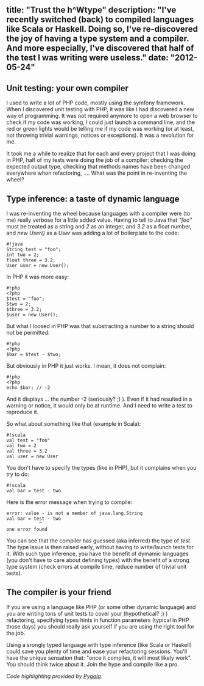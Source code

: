 title: "Trust the h^Wtype"
description: "I've recently switched (back) to compiled languages like Scala or Haskell. Doing so, I've re-discovered the joy of having a type system and a compiler. And more especially, I've discovered that half of the test I was writing were useless."
date: "2012-05-24"
---
## Unit testing: your own compiler

I used to write a lot of PHP code, mostly using the symfony framework. When I discovered unit testing with PHP, it was like I had discovered a new way of programming. It was not required anymore to open a web browser to check if my code was working, I could just launch a command line, and the red or green lights would be telling me if my code was working (or at least, not throwing trivial warnings, notices or exceptions). It was a revolution for me.

It took me a while to realize that for each and every project that I was doing in PHP, half of my tests were doing the job of a compiler: checking the expected output type, checking that methods names have been changed everywhere when refactoring, .... What was the point in re-inventing the wheel?

## Type inference: a taste of dynamic language

I was re-inventing the wheel because languages with a compiler were (to me) really verbose for a little added value. Having to tell to Java that _"foo"_ must be treated as a string and _2_ as an integer, and _3.2_ as a float number, and _new User()_ as a _User_ was adding a lot of boilerplate to the code:

    #!java
    String test = "foo";
    int two = 2;
    float three = 3.2;
    User user = new User();

In PHP it was more easy:

    #!php
    <?php
    $test = "foo";
    $two = 2;
    $three = 3.2;
    $user = new User();

But what I loosed in PHP was that substracting a number to a string should not be permitted:

    #!php
    <?php
    $bar = $test - $two;

But obviously in PHP it just works. I mean, it does not complain:

    #!php
    <?php
    echo $bar; // -2

And it displays ... the number -2 (seriously? ;) ).
Even if it had resulted in a warning or notice, it would only be at runtime. And I need to write a test to reproduce it.

So what about something like that (example in Scala):

    #!scala
    val test = "foo"
    val two = 2
    val three = 3.2
    val user = new User

You don't have to specify the types (like in PHP), but it complains when you try to do:

    #!scala
    val bar = test - two

Here is the error message when trying to compile:

    error: value - is not a member of java.lang.String
    val bar = test - two
                ^
    one error found

You can see that the compiler has guessed (aka inferred) the type of _test_. The type issue is then raised early, without having to write/launch tests for it. With such type inference, you have the benefit of dymamic languages (you don't have to care about defining types) with the benefit of a strong type system (check errors at compile time, reduce number of trivial unit tests).

## The compiler is your friend

If you are using a language like PHP (or some other dynamic language) and you are writing tons of unit tests to cover your (hypothetical? ;) ) refactoring, specifying types hints in function parameters (typical in PHP those days) you should really ask yourself if you are using the right tool for the job.

Using a srongly typed language with type inference (like Scala or Haskell) could save you plenty of time and ease your refactoring sessions. You'll have the unique sensation that: "once it compiles, it will most likely work". You should think twice about it. Join the hype and compile like a pro.

_Code highlighting provided by [Pygala](http://pygala.jousse.org)_.

